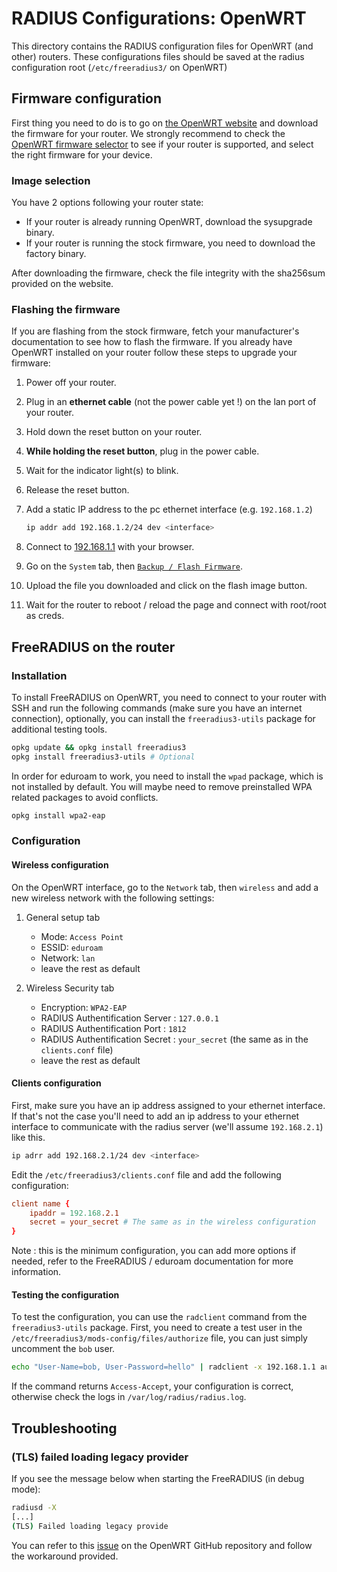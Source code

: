 # RADIUS Configurations: OpenWRT

This directory contains the RADIUS configuration files for OpenWRT (and other) routers.
These configurations files should be saved at the radius configuration root (`/etc/freeradius3/` on OpenWRT)

## Firmware configuration

First thing you need to do is to go on [the OpenWRT website](https://openwrt.org/) and download the firmware for your router.
We strongly recommend to check the [OpenWRT firmware selector](https://firmware-selector.openwrt.org/) to see if your
router is supported, and select the right firmware for your device.

### Image selection

You have 2 options following your router state:

- If your router is already running OpenWRT, download the sysupgrade binary.
- If your router is running the stock firmware, you need to download the factory binary.

After downloading the firmware, check the file integrity with the sha256sum provided on the website.

### Flashing the firmware

If you are flashing from the stock firmware, fetch your manufacturer's documentation to see how to flash the firmware.
If you already have OpenWRT installed on your router follow these steps to upgrade your firmware:

1. Power off your router.
2. Plug in an **ethernet cable** (not the power cable yet !) on the lan port of your router.
3. Hold down the reset button on your router.
4. **While holding the reset button**, plug in the power cable.
5. Wait for the indicator light(s) to blink.
6. Release the reset button.
7. Add a static IP address to the pc ethernet interface (e.g. `192.168.1.2`)

   ```bash
   ip addr add 192.168.1.2/24 dev <interface>
   ```

8. Connect to [192.168.1.1](http://192.168.1.1) with your browser.
9. Go on the `System` tab, then [`Backup / Flash Firmware`](http://192.168.1.1/cgi-bin/luci/admin/system/flash).
10. Upload the file you downloaded and click on the flash image button.
11. Wait for the router to reboot / reload the page and connect with root/root as creds.

## FreeRADIUS on the router

### Installation

To install FreeRADIUS on OpenWRT, you need to connect to your router with SSH and run the following commands (make sure
you have an internet connection), optionally, you can install the `freeradius3-utils` package for additional testing tools.

```bash
opkg update && opkg install freeradius3
opkg install freeradius3-utils # Optional
```

In order for eduroam to work, you need to install the `wpad` package, which is not installed by default. You will
maybe need to remove preinstalled WPA related packages to avoid conflicts.

```bash
opkg install wpa2-eap
```

### Configuration

#### Wireless configuration

On the OpenWRT interface, go to the `Network` tab, then `wireless` and add a new wireless network with the following settings:

1. General setup tab
   - Mode: `Access Point`
   - ESSID: `eduroam`
   - Network: `lan`
   - leave the rest as default

2. Wireless Security tab
   - Encryption: `WPA2-EAP`
   - RADIUS Authentification Server : `127.0.0.1`
   - RADIUS Authentification Port : `1812`
   - RADIUS Authentification Secret : `your_secret` (the same as in the `clients.conf` file)
   - leave the rest as default

#### Clients configuration

First, make sure you have an ip address assigned to your ethernet interface. If that's not the case you'll need to add an ip address to your ethernet interface to communicate with the radius server (we'll assume `192.168.2.1`) like this.

```bash
ip adrr add 192.168.2.1/24 dev <interface>
```

Edit the `/etc/freeradius3/clients.conf` file and add the following configuration:

```conf
client name {
    ipaddr = 192.168.2.1
    secret = your_secret # The same as in the wireless configuration
}
```

Note : this is the minimum configuration, you can add more options if needed, refer to the FreeRADIUS / eduroam documentation for more information.

#### Testing the configuration

To test the configuration, you can use the `radclient` command from the `freeradius3-utils` package.
First, you need to create a test user in the `/etc/freeradius3/mods-config/files/authorize` file, you can just simply
uncomment the `bob` user.

```bash
echo "User-Name=bob, User-Password=hello" | radclient -x 192.168.1.1 auth testing123
```

If the command returns `Access-Accept`, your configuration is correct, otherwise check the logs in `/var/log/radius/radius.log`.

## Troubleshooting

### (TLS) failed loading legacy provider

If you see the message below when starting the FreeRADIUS (in debug mode):

```bash
radiusd -X
[...]
(TLS) Failed loading legacy provide
```

You can refer to this [issue](https://github.com/openwrt/packages/issues/23188) on the OpenWRT GitHub repository and follow the workaround provided.
